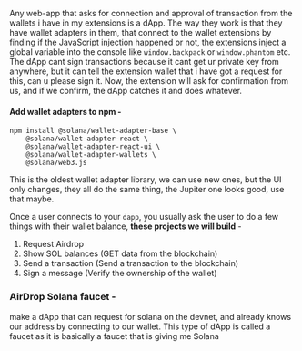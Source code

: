 Any web-app that asks for connection and approval of transaction from the wallets i have in my extensions is a dApp.
The way they work is that they have wallet adapters in them, that connect to the wallet extensions by finding if the JavaScript injection happened or not, the extensions inject a global variable into the console like `window.backpack` or `window.phantom` etc.
The dApp cant sign transactions because it cant get ur private key from anywhere, but it can tell the extension wallet that i have got a request for this, can u please sign it.
Now, the extension will ask for confirmation from us, and if we confirm, the dApp catches it and does whatever.

#### Add wallet adapters to npm -
```Shell
npm install @solana/wallet-adapter-base \
    @solana/wallet-adapter-react \
    @solana/wallet-adapter-react-ui \
    @solana/wallet-adapter-wallets \
    @solana/web3.js 
```
This is the oldest wallet adapter library, we can use new ones, but the UI only changes, they all do the same thing, the Jupiter one looks good, use that maybe.

Once a user connects to your `dapp`, you usually ask the user to do a few things with their wallet balance, **these projects we will build** -
1. Request Airdrop
2. Show SOL balances (GET data from the blockchain)
3. Send a transaction (Send a transaction to the blockchain)
4. Sign a message (Verify the ownership of the wallet)

### AirDrop Solana faucet -
make a dApp that can request for solana on the devnet, and already knows our address by connecting to our wallet. This type of dApp is called a faucet as it is basically a faucet that is giving me Solana